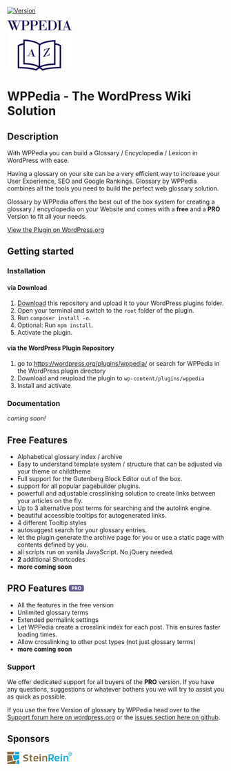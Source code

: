 [![Version](https://img.shields.io/wordpress/plugin/v/wppedia?logo=wordpress&style=for-the-badge)](https://wordpress.org/plugins/wppedia/)

<img src="https://raw.githubusercontent.com/bfiessinger/wppedia/master/assets/img/wppedia-logo.svg?sanitize=true" alt="WPPedia" width="150">

# WPPedia - The WordPress Wiki Solution

## Description
With WPPedia you can build a Glossary / Encyclopedia / Lexicon in WordPress with ease.

Having a glossary on your site can be a very efficient way to increase your User Experience, SEO and Google Rankings.
Glossary by WPPedia combines all the tools you need to build the perfect web glossary solution.

Glossary by WPPedia offers the best out of the box system for creating a glossary / encyclopedia on your Website and comes with a **free** and a **PRO** Version to fit all your needs.

[View the Plugin on WordPress.org](https://wordpress.org/plugins/wppedia/)

## Getting started
### Installation
#### via Download
1. [Download](https://github.com/bfiessinger/wppedia/archive/master.zip) this repository and upload it to your WordPress plugins folder.
2. Open your terminal and switch to the `root` folder of the plugin.
3. Run `composer install -o`.
4. Optional: Run `npm install`.
5. Activate the plugin.

#### via the WordPress Plugin Repository
1. go to https://wordpress.org/plugins/wppedia/ or search for WPPedia in the WordPress plugin directory
2. Download and reupload the plugin to `wp-content/plugins/wppedia`
3. Install and activate

### Documentation
*coming soon!*

## Free Features
* Alphabetical glossary index / archive
* Easy to understand template system / structure that can be adjusted via your theme or childtheme
* Full support for the Gutenberg Block Editor out of the box.
* support for all popular pagebuilder plugins.
* powerfull and adjustable crosslinking solution to create links between your articles on the fly.
* Up to 3 alternative post terms for searching and the autolink engine.
* beautiful accessible tooltips for autogenerated links.
* 4 different Tooltip styles
* autosuggest search for your glossary entries.
* let the plugin generate the archive page for you or use a static page with contents defined by you.
* all scripts run on vanilla JavaScript. No jQuery needed.
* **2** additional Shortcodes
* **more coming soon**

<h2>PRO Features <img src="https://raw.githubusercontent.com/bfiessinger/wppedia/master/assets/img/pro-badge.svg?sanitize=true" width="35" /></h2>

* All the features in the free version
* Unlimited glossary terms
* Extended permalink settings
* Let WPPedia create a crosslink index for each post. This ensures faster loading times.
* Allow crosslinking to other post types (not just glossary terms)
* **more coming soon**

### Support
We offer dedicated support for all buyers of the **PRO** version.
If you have any questions, suggestions or whatever bothers you we will try to assist you as quick as possible.

If you use the free Version of glossary by WPPedia head over to the [Support forum here on wordpress.org](https://wordpress.org/support/plugin/wppedia/) or the [issues section here on github](https://github.com/bfiessinger/wppedia/issues).

## Sponsors
<a href="https://www.steinrein.com/" target="_blank">
	<img src="https://raw.githubusercontent.com/bfiessinger/wppedia/master/assets/img/steinrein-logo.svg?sanitize=true" alt="SteinRein" width="150">
</a>
